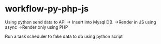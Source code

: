 ﻿# workflow-py-php-js

Using python send data to API
 -> Insert into Mysql DB. 
 ->Render in JS using async
 ->Render only using PHP 

Run a task scheduler to fake data to db using python script
